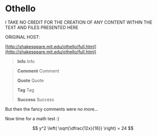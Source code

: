 # Othello

I TAKE NO CREDIT FOR THE CREATION OF ANY CONTENT WITHIN THE TEXT AND FILES PRESENTED HERE

ORIGINAL HOST:

[http://shakespeare.mit.edu/othello/full.html](http://shakespeare.mit.edu/othello/full.html)

> **Info** Info



> **Comment** Comment
>
> **Quote** Quote
>
> **Tag** Tag
>
> **Success** Success

But then the fancy comments were no more...

Now time for a math test :\)


$$
y^2 \left( \sqrt{\dfrac{12x}{16}} \right) = 24
$$


